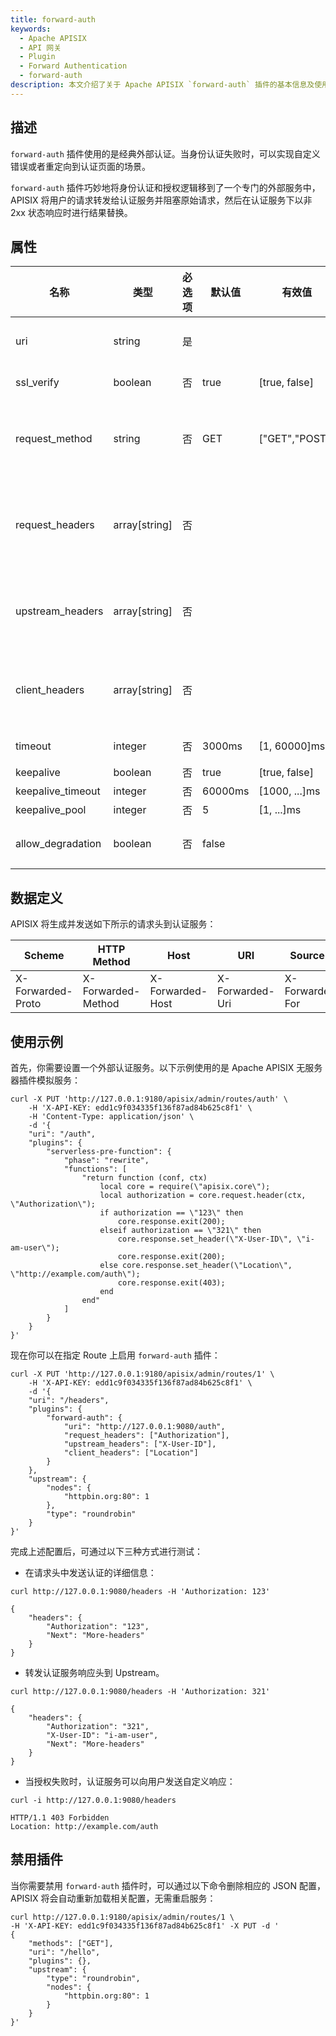 ```yaml
---
title: forward-auth
keywords:
  - Apache APISIX
  - API 网关
  - Plugin
  - Forward Authentication
  - forward-auth
description: 本文介绍了关于 Apache APISIX `forward-auth` 插件的基本信息及使用方法。
---
```

<!--
#
# Licensed to the Apache Software Foundation (ASF) under one or more
# contributor license agreements.  See the NOTICE file distributed with
# this work for additional information regarding copyright ownership.
# The ASF licenses this file to You under the Apache License, Version 2.0
# (the "License"); you may not use this file except in compliance with
# the License.  You may obtain a copy of the License at
#
#     http://www.apache.org/licenses/LICENSE-2.0
#
# Unless required by applicable law or agreed to in writing, software
# distributed under the License is distributed on an "AS IS" BASIS,
# WITHOUT WARRANTIES OR CONDITIONS OF ANY KIND, either express or implied.
# See the License for the specific language governing permissions and
# limitations under the License.
#
-->

## 描述

`forward-auth` 插件使用的是经典外部认证。当身份认证失败时，可以实现自定义错误或者重定向到认证页面的场景。

`forward-auth` 插件巧妙地将身份认证和授权逻辑移到了一个专门的外部服务中，APISIX 将用户的请求转发给认证服务并阻塞原始请求，然后在认证服务下以非 2xx 状态响应时进行结果替换。

## 属性

| 名称              | 类型           | 必选项 |  默认值 | 有效值         | 描述                                                                                                               |
| ----------------- | ------------- | ------| ------- | -------------- | -------------------------------------------------------------------------------------------------------------------- |
| uri               | string        | 是    |         |                | 设置 `authorization` 服务的地址 (例如：https://localhost:9188)。                                                      |
| ssl_verify        | boolean       | 否    | true    | [true, false]  | 当设置为 `true` 时，验证 SSL 证书。                                                                                  |
| request_method    | string        | 否    | GET     | ["GET","POST"] | 客户端向 `authorization` 服务发送请求的方法。当设置为 POST 时，会将 `request body` 转发至 `authorization` 服务。         |
| request_headers   | array[string] | 否    |         |                | 设置需要由客户端转发到 `authorization` 服务的请求头。如果没有设置，则只发送 APISIX 提供的 headers (例如：X-Forwarded-XXX)。 |
| upstream_headers  | array[string] | 否    |         |                | 认证通过时，设置 `authorization` 服务转发至 `upstream` 的请求头。如果不设置则不转发任何请求头。                             |
| client_headers    | array[string] | 否    |         |                | 认证失败时，由 `authorization` 服务向 `client` 发送的响应头。如果不设置则不转发任何响应头。                                |
| timeout           | integer       | 否    | 3000ms  | [1, 60000]ms   | `authorization` 服务请求超时时间。                                                                                     |
| keepalive         | boolean       | 否    | true    | [true, false]  | HTTP 长连接。                                                                                                         |
| keepalive_timeout | integer       | 否    | 60000ms | [1000, ...]ms  | 长连接超时时间。                                                                                                      |
| keepalive_pool    | integer       | 否    | 5       | [1, ...]ms     | 长连接池大小。                                                                                                        |
| allow_degradation | boolean       | 否    | false   |                | 当设置为 `true` 时，允许在身份验证服务器不可用时跳过身份验证。 |

## 数据定义

APISIX 将生成并发送如下所示的请求头到认证服务：

| Scheme            | HTTP Method        | Host              | URI             | Source IP       |
| ----------------- | ------------------ | ----------------- | --------------- | --------------- |
| X-Forwarded-Proto | X-Forwarded-Method | X-Forwarded-Host  | X-Forwarded-Uri | X-Forwarded-For |

## 使用示例

首先，你需要设置一个外部认证服务。以下示例使用的是 Apache APISIX 无服务器插件模拟服务：

```shell
curl -X PUT 'http://127.0.0.1:9180/apisix/admin/routes/auth' \
    -H 'X-API-KEY: edd1c9f034335f136f87ad84b625c8f1' \
    -H 'Content-Type: application/json' \
    -d '{
    "uri": "/auth",
    "plugins": {
        "serverless-pre-function": {
            "phase": "rewrite",
            "functions": [
                "return function (conf, ctx)
                    local core = require(\"apisix.core\");
                    local authorization = core.request.header(ctx, \"Authorization\");
                    if authorization == \"123\" then
                        core.response.exit(200);
                    elseif authorization == \"321\" then
                        core.response.set_header(\"X-User-ID\", \"i-am-user\");
                        core.response.exit(200);
                    else core.response.set_header(\"Location\", \"http://example.com/auth\");
                        core.response.exit(403);
                    end
                end"
            ]
        }
    }
}'
```

现在你可以在指定 Route 上启用 `forward-auth` 插件：

```shell
curl -X PUT 'http://127.0.0.1:9180/apisix/admin/routes/1' \
    -H 'X-API-KEY: edd1c9f034335f136f87ad84b625c8f1' \
    -d '{
    "uri": "/headers",
    "plugins": {
        "forward-auth": {
            "uri": "http://127.0.0.1:9080/auth",
            "request_headers": ["Authorization"],
            "upstream_headers": ["X-User-ID"],
            "client_headers": ["Location"]
        }
    },
    "upstream": {
        "nodes": {
            "httpbin.org:80": 1
        },
        "type": "roundrobin"
    }
}'
```

完成上述配置后，可通过以下三种方式进行测试：

- 在请求头中发送认证的详细信息：

```shell
curl http://127.0.0.1:9080/headers -H 'Authorization: 123'
```

```
{
    "headers": {
        "Authorization": "123",
        "Next": "More-headers"
    }
}
```

- 转发认证服务响应头到 Upstream。

```shell
curl http://127.0.0.1:9080/headers -H 'Authorization: 321'
```

```
{
    "headers": {
        "Authorization": "321",
        "X-User-ID": "i-am-user",
        "Next": "More-headers"
    }
}
```

- 当授权失败时，认证服务可以向用户发送自定义响应：

```shell
curl -i http://127.0.0.1:9080/headers
```

```shell
HTTP/1.1 403 Forbidden
Location: http://example.com/auth
```

## 禁用插件

当你需要禁用 `forward-auth` 插件时，可以通过以下命令删除相应的 JSON 配置，APISIX 将会自动重新加载相关配置，无需重启服务：

```shell
curl http://127.0.0.1:9180/apisix/admin/routes/1 \
-H 'X-API-KEY: edd1c9f034335f136f87ad84b625c8f1' -X PUT -d '
{
    "methods": ["GET"],
    "uri": "/hello",
    "plugins": {},
    "upstream": {
        "type": "roundrobin",
        "nodes": {
            "httpbin.org:80": 1
        }
    }
}'
```
